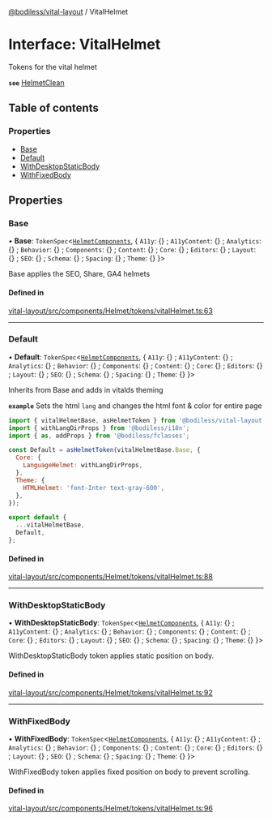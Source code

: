 [@bodiless/vital-layout](../README.md) / VitalHelmet

# Interface: VitalHelmet

Tokens for the vital helmet

**`see`** [HelmetClean](../README.md#helmetclean)

## Table of contents

### Properties

- [Base](VitalHelmet.md#base)
- [Default](VitalHelmet.md#default)
- [WithDesktopStaticBody](VitalHelmet.md#withdesktopstaticbody)
- [WithFixedBody](VitalHelmet.md#withfixedbody)

## Properties

### Base

• **Base**: `TokenSpec`<[`HelmetComponents`](HelmetComponents.md), { `A11y`: {} ; `A11yContent`: {} ; `Analytics`: {} ; `Behavior`: {} ; `Components`: {} ; `Content`: {} ; `Core`: {} ; `Editors`: {} ; `Layout`: {} ; `SEO`: {} ; `Schema`: {} ; `Spacing`: {} ; `Theme`: {}  }\>

Base applies the SEO, Share, GA4 helmets

#### Defined in

[vital-layout/src/components/Helmet/tokens/vitalHelmet.ts:63](https://github.com/johnsonandjohnson/Bodiless-JS/blob/3d2b99578/packages/vital-layout/src/components/Helmet/tokens/vitalHelmet.ts#L63)

___

### Default

• **Default**: `TokenSpec`<[`HelmetComponents`](HelmetComponents.md), { `A11y`: {} ; `A11yContent`: {} ; `Analytics`: {} ; `Behavior`: {} ; `Components`: {} ; `Content`: {} ; `Core`: {} ; `Editors`: {} ; `Layout`: {} ; `SEO`: {} ; `Schema`: {} ; `Spacing`: {} ; `Theme`: {}  }\>

Inherits from Base and adds in vitalds theming

**`example`** Sets the html `lang` and changes the html font & color for entire page
```js
import { vitalHelmetBase, asHelmetToken } from '@bodiless/vital-layout';
import { withLangDirProps } from '@bodiless/i18n';
import { as, addProps } from '@bodiless/fclasses';

const Default = asHelmetToken(vitalHelmetBase.Base, {
  Core: {
    LanguageHelmet: withLangDirProps,
  },
  Theme: {
    HTMLHelmet: 'font-Inter text-gray-600',
  },
});

export default {
  ...vitalHelmetBase,
  Default,
};
```

#### Defined in

[vital-layout/src/components/Helmet/tokens/vitalHelmet.ts:88](https://github.com/johnsonandjohnson/Bodiless-JS/blob/3d2b99578/packages/vital-layout/src/components/Helmet/tokens/vitalHelmet.ts#L88)

___

### WithDesktopStaticBody

• **WithDesktopStaticBody**: `TokenSpec`<[`HelmetComponents`](HelmetComponents.md), { `A11y`: {} ; `A11yContent`: {} ; `Analytics`: {} ; `Behavior`: {} ; `Components`: {} ; `Content`: {} ; `Core`: {} ; `Editors`: {} ; `Layout`: {} ; `SEO`: {} ; `Schema`: {} ; `Spacing`: {} ; `Theme`: {}  }\>

WithDesktopStaticBody token applies static position on body.

#### Defined in

[vital-layout/src/components/Helmet/tokens/vitalHelmet.ts:92](https://github.com/johnsonandjohnson/Bodiless-JS/blob/3d2b99578/packages/vital-layout/src/components/Helmet/tokens/vitalHelmet.ts#L92)

___

### WithFixedBody

• **WithFixedBody**: `TokenSpec`<[`HelmetComponents`](HelmetComponents.md), { `A11y`: {} ; `A11yContent`: {} ; `Analytics`: {} ; `Behavior`: {} ; `Components`: {} ; `Content`: {} ; `Core`: {} ; `Editors`: {} ; `Layout`: {} ; `SEO`: {} ; `Schema`: {} ; `Spacing`: {} ; `Theme`: {}  }\>

WithFixedBody token applies fixed position on body to prevent scrolling.

#### Defined in

[vital-layout/src/components/Helmet/tokens/vitalHelmet.ts:96](https://github.com/johnsonandjohnson/Bodiless-JS/blob/3d2b99578/packages/vital-layout/src/components/Helmet/tokens/vitalHelmet.ts#L96)
